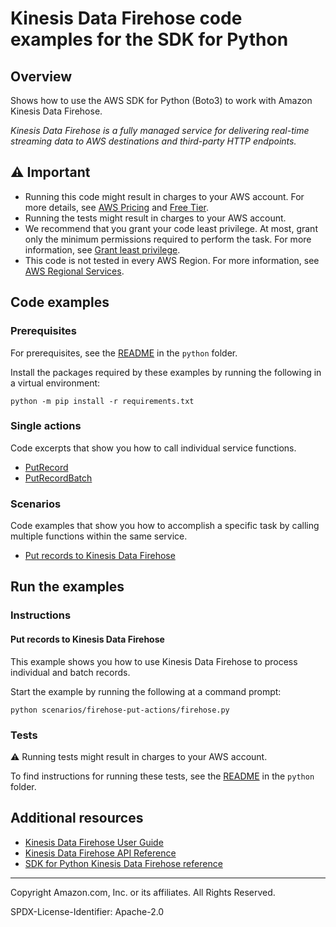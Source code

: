 # Kinesis Data Firehose code examples for the SDK for Python

## Overview

Shows how to use the AWS SDK for Python (Boto3) to work with Amazon Kinesis Data Firehose.

<!--custom.overview.start-->
<!--custom.overview.end-->

_Kinesis Data Firehose is a fully managed service for delivering real-time streaming data to AWS destinations and third-party HTTP endpoints._

## ⚠ Important

* Running this code might result in charges to your AWS account. For more details, see [AWS Pricing](https://aws.amazon.com/pricing/) and [Free Tier](https://aws.amazon.com/free/).
* Running the tests might result in charges to your AWS account.
* We recommend that you grant your code least privilege. At most, grant only the minimum permissions required to perform the task. For more information, see [Grant least privilege](https://docs.aws.amazon.com/IAM/latest/UserGuide/best-practices.html#grant-least-privilege).
* This code is not tested in every AWS Region. For more information, see [AWS Regional Services](https://aws.amazon.com/about-aws/global-infrastructure/regional-product-services).

<!--custom.important.start-->
<!--custom.important.end-->

## Code examples

### Prerequisites

For prerequisites, see the [README](../../README.md#Prerequisites) in the `python` folder.

Install the packages required by these examples by running the following in a virtual environment:

```
python -m pip install -r requirements.txt
```

<!--custom.prerequisites.start-->
<!--custom.prerequisites.end-->

### Single actions

Code excerpts that show you how to call individual service functions.

- [PutRecord](scenarios/firehose-put-actions/firehose.py#L32)
- [PutRecordBatch](scenarios/firehose-put-actions/firehose.py#L32)

### Scenarios

Code examples that show you how to accomplish a specific task by calling multiple
functions within the same service.

- [Put records to Kinesis Data Firehose](scenarios/firehose-put-actions/firehose.py)


<!--custom.examples.start-->
<!--custom.examples.end-->

## Run the examples

### Instructions


<!--custom.instructions.start-->
<!--custom.instructions.end-->



#### Put records to Kinesis Data Firehose

This example shows you how to use Kinesis Data Firehose to process individual and batch records.


<!--custom.scenario_prereqs.kinesis-firehose_Scenario_PutRecords.start-->
<!--custom.scenario_prereqs.kinesis-firehose_Scenario_PutRecords.end-->

Start the example by running the following at a command prompt:

```
python scenarios/firehose-put-actions/firehose.py
```


<!--custom.scenarios.kinesis-firehose_Scenario_PutRecords.start-->
<!--custom.scenarios.kinesis-firehose_Scenario_PutRecords.end-->

### Tests

⚠ Running tests might result in charges to your AWS account.


To find instructions for running these tests, see the [README](../../README.md#Tests)
in the `python` folder.



<!--custom.tests.start-->
<!--custom.tests.end-->

## Additional resources

- [Kinesis Data Firehose User Guide](https://docs.aws.amazon.com/firehose/latest/dev/what-is-this-service.html)
- [Kinesis Data Firehose API Reference](https://docs.aws.amazon.com/firehose/latest/APIReference/Welcome.html)
- [SDK for Python Kinesis Data Firehose reference](https://boto3.amazonaws.com/v1/documentation/api/latest/reference/services/kinesis-firehose.html)

<!--custom.resources.start-->
<!--custom.resources.end-->

---

Copyright Amazon.com, Inc. or its affiliates. All Rights Reserved.

SPDX-License-Identifier: Apache-2.0